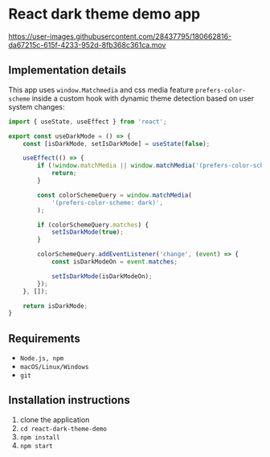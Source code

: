 # React dark theme demo app
https://user-images.githubusercontent.com/28437795/180662816-da67215c-615f-4233-952d-8fb368c361ca.mov

## Implementation details
This app uses `window.Matchmedia` and css media feature `prefers-color-scheme` inside a custom hook with dynamic theme detection based on user system changes:

```javascript
import { useState, useEffect } from 'react';

export const useDarkMode = () => {
    const [isDarkMode, setIsDarkMode] = useState(false);

    useEffect(() => {
        if (!window.matchMedia || window.matchMedia('(prefers-color-scheme)').media === 'not all') {
            return;
        }

        const colorSchemeQuery = window.matchMedia(
            '(prefers-color-scheme: dark)',
        );

        if (colorSchemeQuery.matches) {
            setIsDarkMode(true);
        }

        colorSchemeQuery.addEventListener('change', (event) => {
            const isDarkModeOn = event.matches;

            setIsDarkMode(isDarkModeOn);
        });
    }, []);

    return isDarkMode;
}
```

## Requirements 
- `Node.js, npm`
- `macOS/Linux/Windows`
- `git`


## Installation instructions 
1. clone the application
2. `cd react-dark-theme-demo`
3. `npm install`
4. `npm start`

